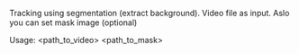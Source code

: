 Tracking using segmentation (extract background). Video file as input. Aslo you can set mask image (optional)

Usage: \<path_to_video> \<path_to_mask>
